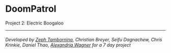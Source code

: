 # DoomPatrol
Project 2: Electric Boogaloo

-----
###### Developed by [Zeph Tambornino](https://zefraine.github.io/My-Porfolio/), Christian Breyer, Seifu Dagnachew, Chris Krinkie, Daniel Thao, [Alexandria Wagner](https://alexandriamw.github.io/Responsive-Portfolio/) for a 7 day project ######
